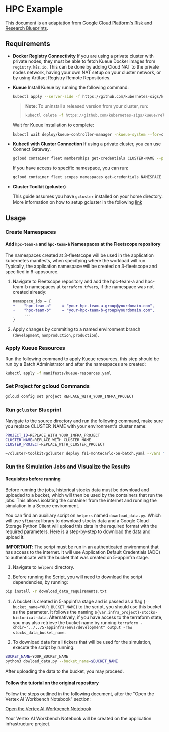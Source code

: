 # HPC Example

This document is an adaptation from [Google Cloud Platform's Risk and Research Blueprints](https://github.com/GoogleCloudPlatform/risk-and-research-blueprints/tree/main/examples/research/monte-carlo).

## Requirements

- **Docker Registry Connectivity**
  If you are using a private cluster with private nodes, they must be able to fetch Kueue Docker images from `registry.k8s.io`. This can be done by adding Cloud NAT to the private nodes network, having your own NAT setup on your cluster network, or by using Artifact Registry Remote Repositories.

- **Kueue**
  Install Kueue by running the following command:

  ```bash
  kubectl apply --server-side -f https://github.com/kubernetes-sigs/kueue/releases/download/v0.10.1/manifests.yaml
  ```

  > **Note:** To uninstall a released version from your cluster, run:
  >
  > ```bash
  > kubectl delete -f https://github.com/kubernetes-sigs/kueue/releases/download/v0.10.1/manifests.yaml
  > ```

  Wait for Kueue installation to complete:

  ```bash
  kubectl wait deploy/kueue-controller-manager -nkueue-system --for=condition=available --timeout=5m
  ```

- **Kubectl with Cluster Connection**
  If using a private cluster, you can use Connect Gateway.

  ```bash
  gcloud container fleet memberships get-credentials CLUSTER-NAME --project=YOUR-CLUSTER-PROJECT --location=YOUR-CLUSTER-REGION
  ```

  If you have access to specific namespace, you can run:

  ```bash
  gcloud container fleet scopes namespaces get-credentials NAMESPACE
  ```

- **Cluster Toolkit (gcluster)**

    This guide assumes you have `gcluster` installed on your home directory. More information on how to setup gcluster in the following [link](https://cloud.google.com/cluster-toolkit/docs/setup/configure-environment#local-shell)

## Usage

### Create Namespaces

#### Add `hpc-team-a` and `hpc-team-b` Namespaces at the Fleetscope repository

The namespaces created at 3-fleetscope will be used in the application kubernetes manifests, when specifying where the workload will run. Typically, the application namespace will be created on 3-fleetscope and specified in 6-appsource.

1. Navigate to Fleetscope repository and add the hpc-team-a and hpc-team-b namespaces at `terraform.tfvars`, if the namespace was not created already:

    ```diff
    namespace_ids = {
    +    "hpc-team-a"     = "your-hpc-team-a-group@yourdomain.com",
    +    "hpc-team-b"     = "your-hpc-team-b-group@yourdomain.com",
         ...
    }
   ```

1. Apply changes by commiting to a named environment branch (`development`, `nonproduction`, `production`).

### Apply Kueue Resources

Run the following command to apply Kueue resources, this step should be run by a Batch Administrator and after the namespaces are created:

```bash
kubectl apply -f manifests/kueue-resources.yaml
```

### Set Project for gcloud Commands

```bash
gcloud config set project REPLACE_WITH_YOUR_INFRA_PROJECT
```

### Run `gcluster` Blueprint

Navigate to the source directory and run the following command, make sure you replace CLUSTER_NAME with your environment's cluster name:

```bash
PROJECT_ID=REPLACE_WITH_YOUR_INFRA_PROJECT
CLUSTER_NAME=REPLACE_WITH_CLUSTER_NAME
CLUSTER_PROJECT=REPLACE_WITH_CLUSTER_PROJECT

~/cluster-toolkit/gcluster deploy fsi-montecarlo-on-batch.yaml --vars "project_id=$PROJECT_ID,cluster_name=$CLUSTER_NAME,cluster_project=$CLUSTER_PROJECT" --auto-approve
```

### Run the Simulation Jobs and Visualize the Results

#### Requisites before running

Before running the jobs, historical stocks data must be download and uploaded to a bucket, which will then be used by the containers that run the jobs. This allows isolating the container from the internet and running the simulation in a Secure environment.

You can find an auxiliary script on `helpers` named `download_data.py`. Which will use `yfinance` library to download stocks data and a Google Cloud Storage Python Client will upload this data in the required format with the required parameters. Here is a step-by-step to download the data and upload it.

**IMPORTANT**: The script must be run in an authenticated environment that has access to the internet. It will use Application Default Credentials (ADC) to authenticate with the bucket that was created on 5-appinfra stage.

1. Navigate to `helpers` directory.

1. Before running the Script, you will need to download the script dependencies, by running:

```bash
pip install -r download_data_requirements.txt
```

1. A bucket is created in 5-appinfra stage and is passed as a flag (`--bucket_name=YOUR_BUCKET_NAME`) to the script, you should use this bucket as the parameter. It follows the naming `${var.infra_project}-stocks-historical-data`. Alternatively, if you have access to the terraform state, you may also retrieve the bucket name by running `terraform -chdir="../../5-appinfra/envs/development" output -raw stocks_data_bucket_name`.

1. To download data for all tickers that will be used for the simulation, execute the script by running:

```bash
BUCKET_NAME=YOUR_BUCKET_NAME
python3 dowload_data.py --bucket_name=$BUCKET_NAME
```

After uploading the data to the bucket, you may proceed.

#### Follow the tutorial on the original repository

Follow the steps outlined in the following document, after the "Open the Vertex AI Workbench Notebook" section:

[Open the Vertex AI Workbench Notebook](https://github.com/GoogleCloudPlatform/risk-and-research-blueprints/tree/0e3134b8478f3ffaa12031d7fda3ac6b94e61b17/examples/research/monte-carlo#open-the-vertex-ai-workbench-notebook)

Your Vertex AI Workbench Notebook will be created on the application infrastructure project.
